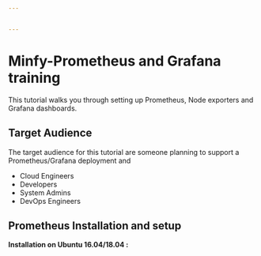```yaml
---


---
```


<h1 id="minfy-prometheus-and-grafana-training">Minfy-Prometheus and Grafana training</h1>
<p>This tutorial walks you through setting up Prometheus, Node exporters and Grafana dashboards.</p>
<h2 id="target-audience">Target Audience</h2>
<p>The target audience for this tutorial are someone planning to support a Prometheus/Grafana deployment and</p>
<ul>
<li>Cloud Engineers</li>
<li>Developers</li>
<li>System Admins</li>
<li>DevOps Engineers</li>
</ul>
<h2 id="prometheus-installation-and-setup">Prometheus Installation and setup</h2>
<p><strong>Installation on Ubuntu 16.04/18.04 :</strong></p>

